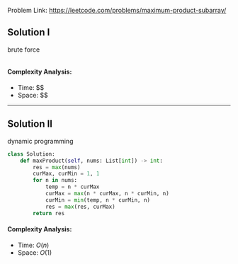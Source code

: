 Problem Link: https://leetcode.com/problems/maximum-product-subarray/

## Solution I
brute force

```python

```

#### Complexity Analysis:
- Time: $$
- Space: $$

---

## Solution II
dynamic programming

```python
class Solution:
    def maxProduct(self, nums: List[int]) -> int:
        res = max(nums)
        curMax, curMin = 1, 1
        for n in nums:
            temp = n * curMax
            curMax = max(n * curMax, n * curMin, n)
            curMin = min(temp, n * curMin, n)
            res = max(res, curMax)
        return res
```

#### Complexity Analysis:
- Time: $O(n)$
- Space: $O(1)$